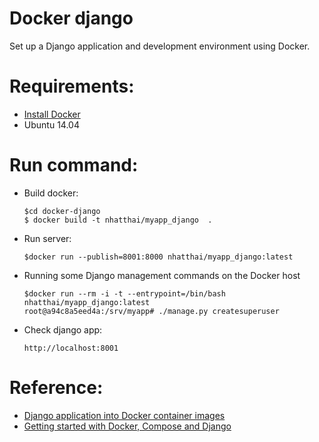 # Docker django
Set up a Django application and development environment using Docker.

# Requirements:
+ [Install Docker](https://docs.docker.com/engine/installation/)
+ Ubuntu 14.04


# Run command:

+ Build docker:
	```
	$cd docker-django
	$ docker build -t nhatthai/myapp_django  .
	```

+ Run server:
	```
	$docker run --publish=8001:8000 nhatthai/myapp_django:latest
	```

+ Running some Django management commands on the Docker host
	```
	$docker run --rm -i -t --entrypoint=/bin/bash nhatthai/myapp_django:latest
	root@a94c8a5eed4a:/srv/myapp# ./manage.py createsuperuser
	```

+ Check django app:
	```
	http://localhost:8001
	```

# Reference:
+ [Django application into Docker container images](http://michal.karzynski.pl/blog/2015/04/19/packaging-django-applications-as-docker-container-images/)
+ [Getting started with Docker, Compose and Django](https://howchoo.com/g/y2y1mtkznda/getting-started-with-docker-compose-and-django)
